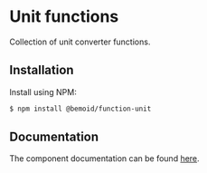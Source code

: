# Unit functions

Collection of unit converter functions.

## Installation

Install using NPM:

```bash
$ npm install @bemoid/function-unit
```

## Documentation

The component documentation can be found [here](//bemoid.org/api).